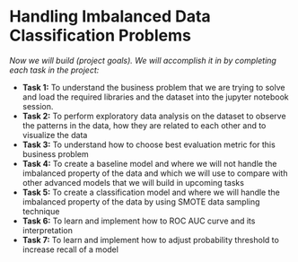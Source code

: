 # Handling Imbalanced Data Classification Problems
_Now we will build (project goals). We will accomplish it in by completing each task in the project:_

+ **Task 1:** To understand the business problem that we are trying to solve and load the required libraries and the dataset into the jupyter notebook session.
+ **Task 2:** To perform exploratory data analysis on the dataset to observe the patterns in the data, how they are related to each other and to visualize the data
+ **Task 3:** To understand how to choose best evaluation metric for this business problem
+ **Task 4:** To create a baseline model and where we will not handle the imbalanced property of the data and which we will use to compare with other advanced models that we will build in upcoming tasks
+ **Task 5:** To create a classification model and where we will handle the imbalanced property of the data by using SMOTE data sampling technique
+ **Task 6:** To learn and implement how to ROC AUC curve and its interpretation
+ **Task 7:** To learn and implement how to adjust probability threshold to increase recall of a model


